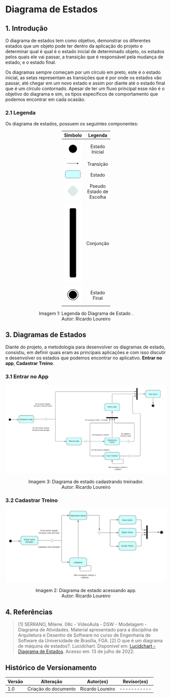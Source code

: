 # Diagrama de Estados

## 1. Introdução

O diagrama de estados tem como objetivo, demonstrar os diferentes estados que um objeto pode ter dentro da aplicação do projeto e determinar qual é qual é o estado inicial de determinado objeto, os estados pelos quais ele vai passar, a transição que é responsável pela mudança de estado, e o estado final.

Os diagramas sempre começam por um círculo em preto, este é o estado inicial, as setas representam as transições que é por onde os estados vão passar, até chegar em um novo estado e assim por diante até o estado final que é um círculo contornado. Apesar de ter um fluxo principal esse não é o objetivo do diagrama e sim, os tipos específicos de comportamento que podemos encontrar em cada ocasião.

### 2.1 Legenda
Os diagrama de estados, possuem os seguintes componentes:

<div style="margin-left: auto;
            margin-right: auto;
            width: 30%">

| Simbolo                                                        	| Legenda                  	|
|:---------------------------------------------------------------:|:-------------------------:|
| ![]( ../../assets/modelagem/diagramaDeEstados/inicio.svg)        	| Estado Inicial           	|
| ![]( ../../assets/modelagem/diagramaDeEstados/transicao.svg)       | Transição                	|
| ![]( ../../assets/modelagem/diagramaDeEstados/estado.svg)         	| Estado                   	|
| ![]( ../../assets/modelagem/diagramaDeEstados/pseudo_escolha.svg) 	| Pseudo Estado de Escolha 	|
| ![]( ../../assets/modelagem/diagramaDeEstados/conjuncao.svg)      	| Conjunção                	|
| ![]( ../../assets/modelagem/diagramaDeEstados/estado_final.svg)   	| Estado Final             	|
</div>

<center>
<figcaption>Imagem 1: Legenda do Diagrama de Estado .</figcaption>
<figcaption>Autor: Ricardo Loureiro</figcaption>
</center>


## 3. Diagramas de Estados

Diante do projeto, a metodologia para desenvolver os diagramas de estado, consistiu, em definir quais eram as principais aplicações e com isso discutir e desenvolver os estados que podemos encontrar no aplicativo. **Entrar no app**, **Cadastrar Treino**.

### 3.1 Entrar no App

![Diagrama Entrar no App](../../assets/modelagem/diagramaDeEstados/Diagrama1.svg)

<center>
<figcaption>Imagem 3: Diagrama de estado cadastrando treinador.</figcaption>
<figcaption>Autor: Ricardo Loureiro</figcaption>
</center>

### 3.2 Cadastrar Treino

![Diagrama Cadastrar Treino](../../assets/modelagem/diagramaDeEstados/Diagrama2.svg)

<center>
<figcaption>Imagem 2: Diagrama de estado acessando app.</figcaption>
<figcaption>Autor: Ricardo Loureiro</figcaption>
</center>

## 4. Referências

> [1] SERRANO, Milene. 06c - VídeoAula - DSW - Modelagem - Diagrama de Atividades. Material apresentado para a disciplina de Arquitetura e Desenho de Software no curso de Engenharia de Software da Universidade de Brasília, FGA.
> [2] O que é um diagrama de máquina de estados?. Lucidchart. Disponível em: <a href="https://www.lucidchart.com/pages/pt/o-que-e-diagrama-de-maquina-de-estados-uml">Lucidchart - Diagrama de Estados</a>. Acesso em: 13 de julho de 2022.

## Histórico de Versionamento

| Versão | Alteração            | Autor(es)       | Revisor(es) |
| ------ | -------------------- | --------------- | ----------- |
| 1.0    | Criação do documento | Ricardo Loureiro| ----------- |